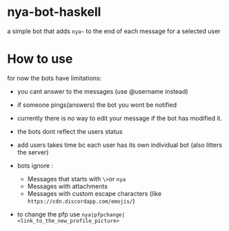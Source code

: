 # nya-bot-haskell
a simple bot that adds `nya~` to the end of each message for a selected user

# How to use

for now the bots have limitations:
- you cant answer to the messages (use @username instead)
- if someone pings(answers) the bot you wont be notified
- currently there is no way to edit your message if the bot has modified it.
- the bots dont reflect the users status
- add users takes time bc each user has its own individual bot (also litters the server)
- bots ignore :
  - Messages that starts with `\>`or `nya`
  - Messages with attachments
  - Messages with custom escape characters (like `https://cdn.discordapp.com/emojis/`)

- to change the pfp use `nya|pfpchange|<link_to_the_new_profile_picture>`
